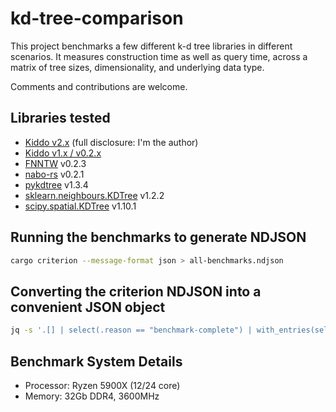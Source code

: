 # kd-tree-comparison

This project benchmarks a few different k-d tree libraries in different scenarios.
It measures construction time as well as query time, across a matrix of tree sizes, dimensionality, and underlying data type.

Comments and contributions are welcome.

## Libraries tested

* [Kiddo v2.x](https://github.com/sdd/kiddo) (full disclosure: I'm the author)
* [Kiddo v1.x / v0.2.x](https://github.com/sdd/kiddo_v1)
* [FNNTW](https://crates.io/crates/fnntw) v0.2.3
* [nabo-rs](https://crates.io/crates/nabo) v0.2.1
* [pykdtree](https://github.com/storpipfugl/pykdtree) v1.3.4
* [sklearn.neighbours.KDTree](https://scikit-learn.org/stable/modules/generated/sklearn.neighbors.KDTree.html) v1.2.2
* [scipy.spatial.KDTree](https://docs.scipy.org/doc/scipy/reference/generated/scipy.spatial.KDTree.html) v1.10.1

## Running the benchmarks to generate NDJSON

```bash
cargo criterion --message-format json > all-benchmarks.ndjson
```


## Converting the criterion NDJSON into a convenient JSON object
```bash
jq -s '.[] | select(.reason == "benchmark-complete") | with_entries(select([.key] | inside(["id", "mean"])))'  < all-benchmarks.ndjson | jq -s > all-benchmarks.json
```

## Benchmark System Details

* Processor: Ryzen 5900X (12/24 core)
* Memory: 32Gb DDR4, 3600MHz
